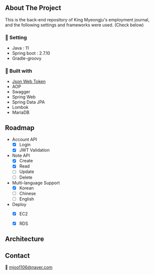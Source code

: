 <!-- ABOUT THE PROJECT -->
## About The Project
This is the back-end repository of King Myeongju's employment journal, and the following settings and frameworks were used. (Check below)
### 📒 Setting
- Java : 11
- Spring boot : 2.7.10
- Gradle-groovy


### 📗 Built with
- [Json Web Token](https://jwt.io/)
- AOP
- Swagger
- Spring Web
- Spring Data JPA
- Lombok
- MariaDB


## Roadmap
- Account API
    - [x] Login
    - [x] JWT Validation

- Note API
    - [x] Create
    - [x] Read
    - [ ] Update
    - [ ] Delete
    
- Multi-language Support
    - [x] Korean
    - [ ] Chinese
    - [ ] English
    
- Deploy
    - [x] EC2
    - [x] RDS




<!-- LICENSE -->
## Architecture




<!-- CONTACT -->
## Contact

📩 mjoo1106@naver.com











